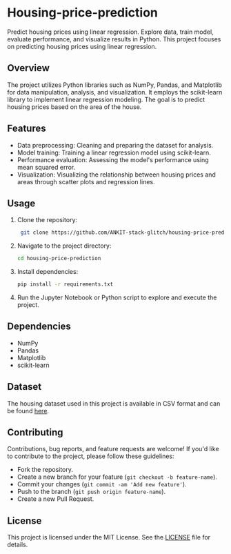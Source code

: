# Housing-price-prediction
Predict housing prices using linear regression. Explore data, train model, evaluate performance, and visualize results in Python.
This project focuses on predicting housing prices using linear regression.

## Overview

The project utilizes Python libraries such as NumPy, Pandas, and Matplotlib for data manipulation, analysis, and visualization. It employs the scikit-learn library to implement linear regression modeling. The goal is to predict housing prices based on the area of the house.

## Features

- Data preprocessing: Cleaning and preparing the dataset for analysis.
- Model training: Training a linear regression model using scikit-learn.
- Performance evaluation: Assessing the model's performance using mean squared error.
- Visualization: Visualizing the relationship between housing prices and areas through scatter plots and regression lines.

## Usage

1. Clone the repository:
   ```bash
    git clone https://github.com/ANKIT-stack-glitch/housing-price-prediction.git


2. Navigate to the project directory:
      ```bash
      cd housing-price-prediction

3. Install dependencies:
     ```bash
     pip install -r requirements.txt

    
4. Run the Jupyter Notebook or Python script to explore and execute the project.

## Dependencies

- NumPy
- Pandas
- Matplotlib
- scikit-learn

## Dataset

The housing dataset used in this project is available in CSV format and can be found [here](Housing.csv).

## Contributing

Contributions, bug reports, and feature requests are welcome! If you'd like to contribute to the project, please follow these guidelines:
- Fork the repository.
- Create a new branch for your feature (`git checkout -b feature-name`).
- Commit your changes (`git commit -am 'Add new feature'`).
- Push to the branch (`git push origin feature-name`).
- Create a new Pull Request.

## License

This project is licensed under the MIT License. See the [LICENSE](LICENSE) file for details.

     
  







